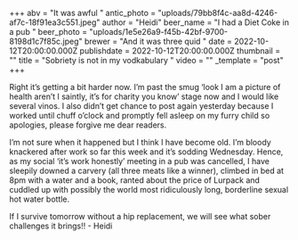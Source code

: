 +++
abv = "It was awful "
antic_photo = "uploads/79bb8f4c-aa8d-4246-af7c-18f91ea3c551.jpeg"
author = "Heidi"
beer_name = "I had a Diet Coke in a pub "
beer_photo = "uploads/1e5e26a9-f45b-42bf-9700-8198d1c7f85c.jpeg"
brewer = "And it was three quid "
date = 2022-10-12T20:00:00.000Z
publishdate = 2022-10-12T20:00:00.000Z
thumbnail = ""
title = "Sobriety is not in my vodkabulary "
video = ""
_template = "post"
+++

Right it’s getting a bit harder now. I’m past the smug ‘look I am a picture of health aren’t I saintly, it’s for charity you know’ stage now and I would like several vinos. I also didn’t get chance to post again yesterday because I worked until chuff o’clock and promptly fell asleep on my furry child so apologies, please forgive me dear readers. 

I’m not sure when it happened but I think I have become old. I’m bloody knackered after work so far this week and it’s sodding Wednesday. Hence, as my social ‘it’s work honestly’ meeting in a pub was cancelled, I have sleepily downed a carvery (all three meats like a winner), climbed in bed at 8pm with a water and a book, ranted about the price of Lurpack and cuddled up with possibly the world most ridiculously long, borderline sexual hot water bottle.   
  
If I survive tomorrow without a hip replacement, we will see what sober challenges it brings!! - Heidi 
